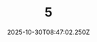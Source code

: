 ---
title: "5"
description: ""
image: "/uploads/photos/0018-5.webp"
display: "/uploads/photos/0018-5-display.webp"
thumbnail: "/uploads/photos/0018-5-thumb.webp"
width: 6000
height: 4000
featured: false
date: 2025-10-30T08:47:02.250Z
order: 0
---